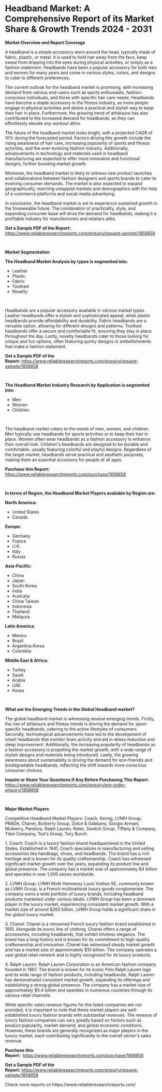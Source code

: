 <p><h1>Headband Market: A Comprehensive Report of its Market Share & Growth Trends 2024 - 2031</h1></p><p><strong>Market Overview and Report Coverage</strong></p>
<p><p>A headband is a simple accessory worn around the head, typically made of fabric, plastic, or metal. It is used to hold hair away from the face, keep sweat from dripping into the eyes during physical activities, or simply as a fashion statement. Headbands have been a popular accessory for both men and women for many years and come in various styles, colors, and designs to cater to different preferences.</p><p>The current outlook for the headband market is promising, with increasing demand from various end-users such as sports enthusiasts, fashion-conscious individuals, and those with specific hair care needs. Headbands have become a staple accessory in the fitness industry, as more people engage in physical activities and desire a practical and stylish way to keep their hair in place. Furthermore, the growing trend of athleisure has also contributed to the increased demand for headbands, as they can effortlessly elevate any workout attire.</p><p>The future of the headband market looks bright, with a projected CAGR of 10% during the forecasted period. Factors driving this growth include the rising awareness of hair care, increasing popularity of sports and fitness activities, and the ever-evolving fashion industry. Additionally, advancements in technology and materials used in headband manufacturing are expected to offer more innovative and functional designs, further boosting market growth.</p><p>Moreover, the headband market is likely to witness new product launches and collaborations between fashion designers and sports brands to cater to evolving consumer demands. The market is also expected to expand geographically, reaching untapped markets and demographics with the help of e-commerce platforms and social media advertising.</p><p>In conclusion, the headband market is set to experience sustained growth in the foreseeable future. The combination of practicality, style, and expanding consumer base will drive the demand for headbands, making it a profitable industry for manufacturers and retailers alike.</p></p>
<p><strong>Get a Sample PDF of the Report:</strong> <a href="https://www.reliableresearchreports.com/enquiry/request-sample/1858858">https://www.reliableresearchreports.com/enquiry/request-sample/1858858</a></p>
<p>&nbsp;</p>
<p><strong>Market Segmentation</strong></p>
<p><strong>The Headband Market Analysis by types is segmented into:</strong></p>
<p><ul><li>Leather</li><li>Plastic</li><li>Fabric</li><li>Toothed</li><li>Novelty</li></ul></p>
<p>&nbsp;</p>
<p><p>Headbands are a popular accessory available in various market types. Leather headbands offer a stylish and sophisticated appeal, while plastic headbands provide affordability and durability. Fabric headbands are a versatile option, allowing for different designs and patterns. Toothed headbands offer a secure and comfortable fit, ensuring they stay in place throughout the day. Lastly, novelty headbands cater to those looking for unique and fun options, often featuring quirky designs or embellishments that make a fashion statement.</p></p>
<p><strong>Get a Sample PDF of the Report:</strong>&nbsp;<a href="https://www.reliableresearchreports.com/enquiry/request-sample/1858858">https://www.reliableresearchreports.com/enquiry/request-sample/1858858</a></p>
<p>&nbsp;</p>
<p><strong>The Headband Market Industry Research by Application is segmented into:</strong></p>
<p><ul><li>Men</li><li>Women</li><li>Children</li></ul></p>
<p>&nbsp;</p>
<p><p>The headband market caters to the needs of men, women, and children. Men typically use headbands for sports activities or to keep their hair in place. Women often wear headbands as a fashion accessory to enhance their overall look. Children's headbands are designed to be durable and comfortable, usually featuring colorful and playful designs. Regardless of the target market, headbands serve practical and aesthetic purposes, making them an essential accessory for people of all ages.</p></p>
<p><strong>Purchase this Report:</strong>&nbsp; <a href="https://www.reliableresearchreports.com/purchase/1858858">https://www.reliableresearchreports.com/purchase/1858858</a></p>
<p>&nbsp;</p>
<p><strong>In terms of Region, the Headband Market Players available by Region are:</strong></p>
<p>
    <p> <strong> North America: </strong>
        <ul>
            <li>United States</li>
            <li>Canada</li>
        </ul>
        </p> 
    <p> <strong> Europe: </strong>
        <ul>
            <li>Germany</li>
            <li>France</li>
            <li>U.K.</li>
            <li>Italy</li>
            <li>Russia</li>
        </ul>
        </p> 
    <p> <strong> Asia-Pacific: </strong>
        <ul>
            <li>China</li>
            <li>Japan</li>
            <li>South Korea</li>
            <li>India</li>
            <li>Australia</li>
            <li>China Taiwan</li>
            <li>Indonesia</li>
            <li>Thailand</li>
            <li>Malaysia</li>
        </ul>
        </p> 
    <p> <strong> Latin America: </strong>
        <ul>
            <li>Mexico</li>
            <li>Brazil</li>
            <li>Argentina Korea</li>
            <li>Colombia</li>
        </ul>
        </p> 
    <p> <strong> Middle East & Africa: </strong>
        <ul>
            <li>Turkey</li>
            <li>Saudi</li>
            <li>Arabia</li>
            <li>UAE</li>
            <li>Korea</li>
        </ul>
    </p>
    </p>
<p>&nbsp;</p>
<p><strong>What are the Emerging Trends in the Global Headband market?</strong></p>
<p><p>The global headband market is witnessing several emerging trends. Firstly, the rise of athleisure and fitness trends is driving the demand for sport-specific headbands, catering to the active lifestyles of consumers. Secondly, technological advancements have led to the development of smart headbands that monitor brain activity and aid in stress reduction and sleep improvement. Additionally, the increasing popularity of headbands as a fashion accessory is propelling the market growth, with a wide range of stylish designs and materials being introduced. Lastly, the growing awareness about sustainability is driving the demand for eco-friendly and biodegradable headbands, reflecting the shift towards more conscious consumer choices.</p></p>
<p><strong>Inquire or Share Your Questions If Any Before Purchasing This Report</strong>- <a href="https://www.reliableresearchreports.com/enquiry/pre-order-enquiry/1858858">https://www.reliableresearchreports.com/enquiry/pre-order-enquiry/1858858</a></p>
<p>&nbsp;</p>
<p><strong>Major Market Players</strong></p>
<p><p>Competitive Headband Market Players: Coach, Kering, LVMH Group, PRADA, Chanel, Burberry Group, Dolce & Gabbana, Giorgio Armani, Mulberry, Pandora, Ralph Lauren, Rolex, Swatch Group, Tiffany & Company, Titan Company, Tod's Group, Tory Burch.</p><p>1. Coach: Coach is a luxury fashion brand headquartered in the United States. Established in 1941, Coach specializes in manufacturing and selling accessories like handbags, shoes, and headbands. The brand has a rich heritage and is known for its quality craftsmanship. Coach has witnessed significant market growth over the years, expanding its product line and global presence. The company has a market size of approximately $4 billion and operates in over 1,000 stores worldwide.</p><p>2. LVMH Group: LVMH Moët Hennessy Louis Vuitton SE, commonly known as LVMH Group, is a French multinational luxury goods conglomerate. The company owns a wide portfolio of luxury brands, including headband products marketed under various labels. LVMH Group has been a dominant player in the luxury market, experiencing consistent market growth. With a market size of around $262 billion, LVMH Group holds a significant share in the global luxury market.</p><p>3. Chanel: Chanel is a renowned French luxury fashion brand established in 1910. Alongside its iconic line of clothing, Chanel offers a range of accessories, including headbands, that exhibit timeless elegance. The brand has a long history and is known for its commitment to high-quality craftsmanship and innovation. Chanel has witnessed steady market growth and has a market size of approximately $10 billion. The company operates a vast global retail network and is highly recognized for its luxury products.</p><p>4. Ralph Lauren: Ralph Lauren Corporation is an American fashion company founded in 1967. The brand is known for its iconic Polo Ralph Lauren logo and its wide range of fashion products, including headbands. Ralph Lauren has demonstrated consistent market growth, expanding its offerings and establishing a strong global presence. The company has a market size of approximately $5.4 billion and operates in numerous countries through its various retail channels.</p><p>While specific sales revenue figures for the listed companies are not provided, it is important to note that these market players are well-established luxury fashion brands with substantial revenues. The revenue of luxury fashion companies can vary greatly based on factors such as product popularity, market demand, and global economic conditions. However, these brands are generally recognized as major players in the luxury market, each contributing significantly to the overall sector's sales revenue.</p></p>
<p><strong>Purchase this Report:</strong>&nbsp;&nbsp;<a href="https://www.reliableresearchreports.com/purchase/1858858">https://www.reliableresearchreports.com/purchase/1858858</a></p>
<p></p>
<p><strong>Get a Sample PDF of the Report:</strong>&nbsp;<a href="https://www.reliableresearchreports.com/enquiry/request-sample/1858858">https://www.reliableresearchreports.com/enquiry/request-sample/1858858</a></p>
<p>Check more reports on https://www.reliableresearchreports.com/</p>